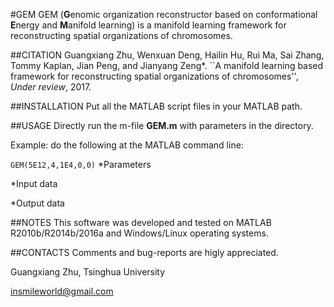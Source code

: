 #GEM
GEM (**G**enomic organization reconstructor based on conformational **E**nergy and **M**anifold learning) is a manifold learning framework for reconstructing spatial organizations of chromosomes.

##CITATION
Guangxiang Zhu, Wenxuan Deng, Hailin Hu, Rui Ma, Sai Zhang, Tommy Kaplan, Jian Peng, and Jianyang Zeng*. ``A manifold learning based framework for reconstructing spatial organizations of chromosomes'', *Under review*, 2017.


##INSTALLATION
Put all the MATLAB script files in your MATLAB path. 

##USAGE
Directly run the m-file **GEM.m** with parameters in the directory. 

Example: do the following at the MATLAB command line:  

```GEM(5E12,4,1E4,0,0)```
*Parameters

*Input data

*Output data

##NOTES
This software was developed and tested on MATLAB R2010b/R2014b/2016a and Windows/Linux operating systems.


##CONTACTS
Comments and bug-reports are higly appreciated. 

Guangxiang Zhu, Tsinghua University

insmileworld@gmail.com
